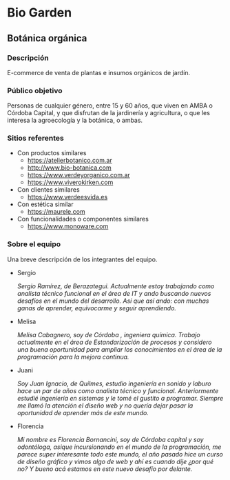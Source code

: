 # Bio Garden
## Botánica orgánica

### Descripción

E-commerce de venta de plantas e insumos orgánicos de jardín.

### Público objetivo

Personas de cualquier género, entre 15 y 60 años, que viven en AMBA o Córdoba Capital, y que disfrutan de la jardinería y agricultura, o que les interesa la agroecología y la botánica, o ambas.

### Sitios referentes

- Con productos similares
  - https://atelierbotanico.com.ar
  - http://www.bio-botanica.com
  - https://www.verdeyorganico.com.ar
  - https://www.viverokirken.com
- Con clientes similares
  - https://www.verdeesvida.es
- Con estética similar
  - https://maurele.com
- Con funcionalidades o componentes similares
  - https://www.monoware.com

### Sobre el equipo

Una breve descripción de los integrantes del equipo.

- Sergio

  *Sergio Ramírez, de Berazategui. Actualmente estoy trabajando como analista técnico funcional en el área de IT y ando buscando nuevos desafíos en el mundo del desarrollo. Así que así ando: con muchas ganas de aprender, equivocarme y seguir aprendiendo.*

- Melisa

  *Melisa Cabagnero, soy de  Córdoba , ingeniera química. Trabajo actualmente en el área de Estandarización de procesos y considero una buena oportunidad para ampliar los conocimientos en el área de la programación para la mejora continua.*

- Juani

  *Soy Juan Ignacio, de Quilmes, estudio ingeniería en sonido y laburo hace un par de años como analista técnico y funcional. Anteriormente estudié ingeniería en sistemas y le tomé el gustito a programar. Siempre me llamó la atención el diseño web y no quería dejar pasar la oportunidad de aprender más de este mundo.*

- Florencia

  *Mi nombre es Florencia Bornancini, soy de Córdoba capital y soy odontóloga, asique incursionando en el mundo de la programación, me parece super interesante todo este mundo, el año pasado hice un curso de diseño gráfico y vimos algo de web y ahí es cuando dije ¿por qué no? Y bueno acá estamos en este nuevo desafío por delante.*
  
